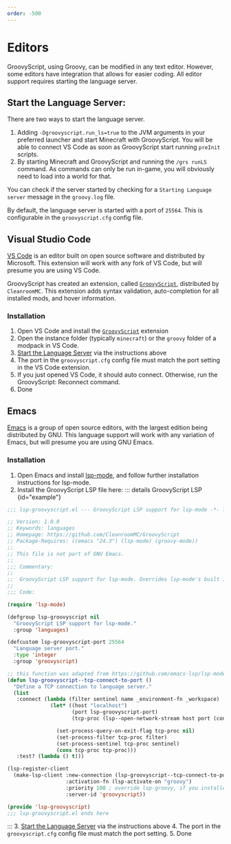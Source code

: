 ```yaml
---
order: -500
---
```


# Editors

GroovyScript, using Groovy, can be modified in any text editor.
However, some editors have integration that allows for easier coding.
All editor support requires starting the language server.


## Start the Language Server:

There are two ways to start the language server.

1. Adding `-Dgroovyscript.run_ls=true` to the JVM arguments in your preferred launcher and start Minecraft with GroovyScript.
   You will be able to connect VS Code as soon as GroovyScript start running `preInit` scripts.
2. By starting Minecraft and GroovyScript and running the `/grs runLS` command.
   As commands can only be run in-game, you will obviously need to load into a world for that.

You can check if the server started by checking for a `Starting Language server` message in the `groovy.log` file.

By default, the language server is started with a port of `25564`. This is configurable in the `groovyscript.cfg` config file.


## Visual Studio Code

[VS Code](https://code.visualstudio.com/) is an editor built on open source software and distributed by Microsoft.
This extension will work with any fork of VS Code, but will presume you are using VS Code.

GroovyScript has created an extension, called [`GroovyScript`](https://marketplace.visualstudio.com/items?itemName=CleanroomMC.groovyscript&ssr=false#overview), distributed by `CleanroomMC`.
This extension adds syntax validation, auto-completion for all installed mods, and hover information.


### Installation

1. Open VS Code and install the [`GroovyScript`](https://marketplace.visualstudio.com/items?itemName=CleanroomMC.groovyscript&ssr=false#overview) extension
2. Open the instance folder (typically `minecraft`) or the `groovy` folder of a modpack in VS Code.
3. [Start the Language Server](#start-the-language-server) via the instructions above
4. The port in the `groovyscript.cfg` config file must match the port setting in the VS Code extension.
5. If you just opened VS Code, it should auto connect. Otherwise, run the GroovyScript: Reconnect command.
6. Done


## Emacs

[Emacs](https://www.gnu.org/software/emacs/) is a group of open source editors, with the largest edition being distributed by GNU.
This language support will work with any variation of Emacs, but will presume you are using GNU Emacs.

### Installation

1. Open Emacs and install [lsp-mode](https://emacs-lsp.github.io/lsp-mode/page/installation/), and follow further installation instructions for lsp-mode.
2. Install the GroovyScript LSP file here:
::: details GroovyScript LSP {id="example"}
```lisp title="lsp-groovyscript.el"
;;; lsp-groovyscript.el --- GroovyScript LSP support for lsp-mode -*- lexical-binding: t; -*-

;; Version: 1.0.0
;; Keywords: languages
;; Homepage: https://github.com/CleanroomMC/GroovyScript
;; Package-Requires: ((emacs "24.3") (lsp-mode) (groovy-mode))
;;
;; This file is not part of GNU Emacs.
;;
;;; Commentary:
;;
;;  GroovyScript LSP support for lsp-mode. Overrides lsp-mode's built in Groovy LSP
;;
;;; Code:

(require 'lsp-mode)

(defgroup lsp-groovyscript nil
  "GroovyScript LSP support for lsp-mode."
  :group 'languages)

(defcustom lsp-groovyscript-port 25564
  "Language server port."
  :type 'integer
  :group 'groovyscript)

;; this function was adapted from https://github.com/emacs-lsp/lsp-mode/blob/master/clients/lsp-gdscript.el
(defun lsp-groovyscript--tcp-connect-to-port ()
  "Define a TCP connection to language server."
  (list
   :connect (lambda (filter sentinel name _environment-fn _workspace)
              (let* ((host "localhost")
                     (port lsp-groovyscript-port)
                     (tcp-proc (lsp--open-network-stream host port (concat name "::tcp"))))

                (set-process-query-on-exit-flag tcp-proc nil)
                (set-process-filter tcp-proc filter)
                (set-process-sentinel tcp-proc sentinel)
                (cons tcp-proc tcp-proc)))
   :test? (lambda () t)))

(lsp-register-client
  (make-lsp-client :new-connection (lsp-groovyscript--tcp-connect-to-port)
                   :activation-fn (lsp-activate-on "groovy")
                   :priority 100 ; override lsp-groovy, if you installed this we will assume you want it
                   :server-id 'groovyscript))

(provide 'lsp-groovyscript)
;;; lsp-groovyscript.el ends here
```
:::
3. [Start the Language Server](#start-the-language-server) via the instructions above
4. The port in the `groovyscript.cfg` config file must match the port setting.
5. Done
